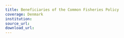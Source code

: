 ```yaml
---
title: Beneficiaries of the Common Fisheries Policy
coverage: Denmark
institution: 
source_url: 
download_url: 
---
```

